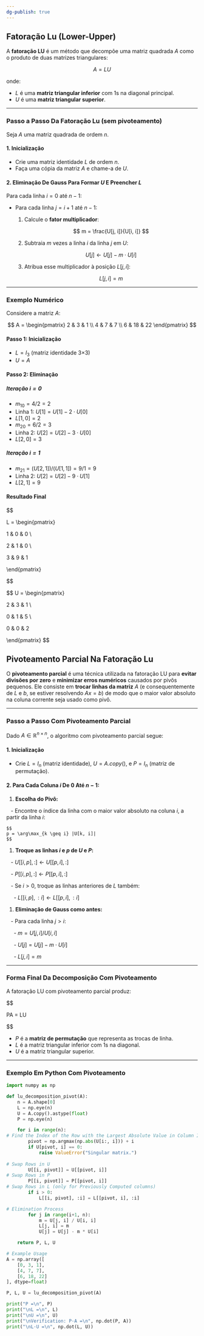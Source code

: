 ```yaml
---
dg-publish: true
---
```


## Fatoração Lu (Lower-Upper)

A **fatoração LU** é um método que decompõe uma matriz quadrada $A$ como o produto de duas matrizes triangulares:

$$
A = LU
$$

onde:

- $L$ é uma **matriz triangular inferior** com 1s na diagonal principal.
- $U$ é uma **matriz triangular superior**.

---

### Passo a Passo Da Fatoração Lu (sem pivoteamento)

Seja $A$ uma matriz quadrada de ordem $n$.

#### **1. Inicialização**

- Crie uma matriz identidade $L$ de ordem $n$.
- Faça uma cópia da matriz $A$ e chame-a de $U$.

#### **2. Eliminação De Gauss Para Formar $U$ E Preencher $L$**

Para cada linha $i = 0$ até $n - 1$:

- Para cada linha $j = i + 1$ até $n - 1$:
  1. Calcule o **fator multiplicador**:

     $$
     m = \frac{U[j, i]}{U[i, i]}
     $$

  2. Subtraia $m$ vezes a linha $i$ da linha $j$ em $U$:

     $$
     U[j] \leftarrow U[j] - m \cdot U[i]
     $$

  3. Atribua esse multiplicador à posição $L[j, i]$:

     $$
     L[j, i] = m
     $$

---

### Exemplo Numérico

Considere a matriz $A$:

$$
A = \begin{pmatrix}
2 & 3 & 1 \\
4 & 7 & 7 \\
6 & 18 & 22
\end{pmatrix}
$$

#### **Passo 1: Inicialização**

- $L = I_3$ (matriz identidade 3×3)
- $U = A$

#### **Passo 2: Eliminação**

##### Iteração $i = 0$

- $m_{10} = 4/2 = 2$
- Linha 1: $U[1] = U[1] - 2 \cdot U[0]$
- $L[1, 0] = 2$
- $m_{20} = 6/2 = 3$
- Linha 2: $U[2] = U[2] - 3 \cdot U[0]$
- $L[2, 0] = 3$

##### Iteração $i = 1$

- $m_{21} = (U[2, 1]) / (U[1, 1]) = 9 / 1 = 9$
- Linha 2: $U[2] = U[2] - 9 \cdot U[1]$
- $L[2, 1] = 9$

#### **Resultado Final**

$$

L = \begin{pmatrix}

1 & 0 & 0 \\

2 & 1 & 0 \\

3 & 9 & 1

\end{pmatrix}

$$

$$
U = \begin{pmatrix}

2 & 3 & 1 \\

0 & 1 & 5 \\

0 & 0 & 2

\end{pmatrix}
$$

## Pivoteamento Parcial Na Fatoração Lu

O **pivoteamento parcial** é uma técnica utilizada na fatoração LU para **evitar divisões por zero** e **minimizar erros numéricos** causados por pivôs pequenos. Ele consiste em **trocar linhas da matriz** $A$ (e consequentemente de $L$ e $b$, se estiver resolvendo $Ax = b$) de modo que o maior valor absoluto na coluna corrente seja usado como pivô.

---

### Passo a Passo Com Pivoteamento Parcial

Dado $A \in \mathbb{R}^{n \times n}$, o algoritmo com pivoteamento parcial segue:

#### **1. Inicialização**

- Crie $L = I_n$ (matriz identidade), $U = A.copy()$, e $P = I_n$ (matriz de permutação).

#### **2. Para Cada Coluna $i$ De $0$ Até $n-1$:**

1. **Escolha do Pivô:**

   - Encontre o índice da linha com o maior valor absoluto na coluna $i$, a partir da linha $i$:

	$$
	p = \arg\max_{k \geq i} |U[k, i]|
	$$

1. **Troque as linhas $i$ e $p$ de $U$ e $P$:**

   - $U[[i, p], :] \leftarrow U[[p, i], :]$

   - $P[[i, p], :] \leftarrow P[[p, i], :]$

   - Se $i > 0$, troque as linhas anteriores de $L$ também:

     - $L[[i, p], :i] \leftarrow L[[p, i], :i]$

1. **Eliminação de Gauss como antes:**

   - Para cada linha $j > i$:

     - $m = U[j, i] / U[i, i]$

     - $U[j] = U[j] - m \cdot U[i]$

     - $L[j, i] = m$

---

### Forma Final Da Decomposição Com Pivoteamento

A fatoração LU com pivoteamento parcial produz:

$$

PA = LU

$$

- $P$ é a **matriz de permutação** que representa as trocas de linha.
- $L$ é a matriz triangular inferior com 1s na diagonal.
- $U$ é a matriz triangular superior.

---

### Exemplo Em Python Com Pivoteamento

```python
import numpy as np

def lu_decomposition_pivot(A):
    n = A.shape[0]
    L = np.eye(n)
    U = A.copy().astype(float)
    P = np.eye(n)

    for i in range(n):
# Find the Index of the Row with the Largest Absolute Value in Column I
        pivot = np.argmax(np.abs(U[i:, i])) + i
        if U[pivot, i] == 0:
            raise ValueError("Singular matrix.")
        
# Swap Rows in U
        U[[i, pivot]] = U[[pivot, i]]
# Swap Rows in P
        P[[i, pivot]] = P[[pivot, i]]
# Swap Rows in L (only for Previously Computed columns)
        if i > 0:
            L[[i, pivot], :i] = L[[pivot, i], :i]

# Elimination Process
        for j in range(i+1, n):
            m = U[j, i] / U[i, i]
            L[j, i] = m
            U[j] = U[j] - m * U[i]

    return P, L, U

# Example Usage
A = np.array([
    [0, 3, 1],
    [4, 7, 7],
    [6, 18, 22]
], dtype=float)

P, L, U = lu_decomposition_pivot(A)

print("P =\n", P)
print("\nL =\n", L)
print("\nU =\n", U)
print("\nVerification: P·A =\n", np.dot(P, A))
print("\nL·U =\n", np.dot(L, U))
```
